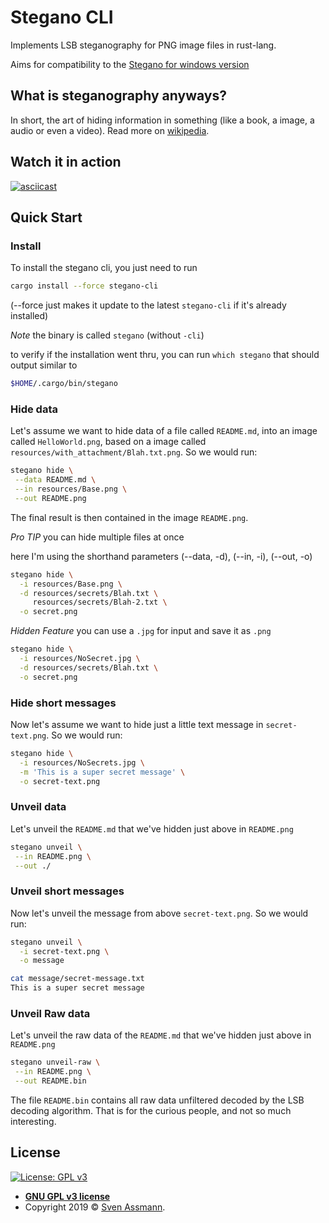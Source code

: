 # Stegano CLI

Implements LSB steganography for PNG image files in rust-lang.

Aims for compatibility to the [Stegano for windows version][1]

## What is steganography anyways?

In short, the art of hiding information in something (like a book, a image, a audio or even a video).
Read more on [wikipedia][3].

## Watch it in action

[![asciicast](https://asciinema.org/a/gNNTVcj6EZm3ZTaihZYoC7rfC.svg)](https://asciinema.org/a/gNNTVcj6EZm3ZTaihZYoC7rfC)

## Quick Start

### Install

To install the stegano cli, you just need to run

```bash
cargo install --force stegano-cli
```

(--force just makes it update to the latest `stegano-cli` if it's already installed)

*Note* the binary is called `stegano` (without `-cli`)

to verify if the installation went thru, you can run `which stegano` that should output similar to

```sh
$HOME/.cargo/bin/stegano
```

### Hide data

Let's assume we want to hide data of a file called `README.md`, into an image called `HelloWorld.png`, based on a image called `resources/with_attachment/Blah.txt.png`. So we would run:

```sh
stegano hide \
 --data README.md \
 --in resources/Base.png \
 --out README.png
```

The final result is then contained in the image `README.png`.

*Pro TIP* you can hide multiple files at once

here I'm using the shorthand parameters (--data, -d), (--in, -i), (--out, -o)

```sh
stegano hide \
  -i resources/Base.png \
  -d resources/secrets/Blah.txt \
     resources/secrets/Blah-2.txt \
  -o secret.png
```

*Hidden Feature* you can use a `.jpg` for input and save it as `.png`

```sh
stegano hide \
  -i resources/NoSecret.jpg \
  -d resources/secrets/Blah.txt \
  -o secret.png
```

### Hide short messages

Now let's assume we want to hide just a little text message in `secret-text.png`. So we would run:

```sh
stegano hide \
  -i resources/NoSecrets.jpg \
  -m 'This is a super secret message' \
  -o secret-text.png
```

### Unveil data

Let's unveil the `README.md` that we've hidden just above in `README.png`

```sh
stegano unveil \
 --in README.png \
 --out ./
```

### Unveil short messages

Now let's unveil the message from above `secret-text.png`. So we would run:

```sh
stegano unveil \
  -i secret-text.png \
  -o message

cat message/secret-message.txt
This is a super secret message
```

### Unveil Raw data

Let's unveil the raw data of the `README.md` that we've hidden just above in `README.png`

```sh
stegano unveil-raw \
 --in README.png \
 --out README.bin
```

The file `README.bin` contains all raw data unfiltered decoded by the LSB decoding algorithm. That is for the curious people, and not so much interesting.

## License

[![License: GPL v3](https://img.shields.io/badge/License-GPLv3-blue.svg)](https://www.gnu.org/licenses/gpl-3.0)

- **[GNU GPL v3 license](https://www.gnu.org/licenses/gpl-3.0)**
- Copyright 2019 © [Sven Assmann][2].

[1]: https://www.stegano.org/pages/downloads-en.html
[2]: https://www.d34dl0ck.me
[3]: https://en.wikipedia.org/wiki/Steganography